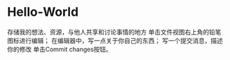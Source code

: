 # Hello-World
存储我的想法、资源，与他人共享和讨论事情的地方
单击文件视图右上角的铅笔图标进行编辑；
在编辑器中，写一点关于你自己的东西；
写一个提交消息，描述你的修改
单击Commit changes按钮。
